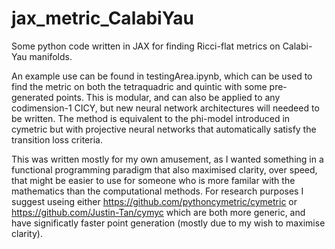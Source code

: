 # jax_metric_CalabiYau
 
Some python code written in JAX for finding Ricci-flat metrics on Calabi-Yau manifolds.

An example use can be found in testingArea.ipynb, which can be used to find the metric on both the tetraquadric and quintic with some pre-generated points. This is modular, and can also be applied to any codimension-1 CICY, but new neural network architectures will needeed to be written. The method is equivalent to the phi-model introduced in cymetric but with projective neural networks that automatically satisfy the transition loss criteria.

This was written mostly for my own amusement, as I wanted something in a functional programming paradigm that also maximised clarity, over speed, that might be easier to use for someone who is more familar with the mathematics than the computational methods. For research purposes I suggest useing either https://github.com/pythoncymetric/cymetric or https://github.com/Justin-Tan/cymyc which are both more generic, and have significatly faster point generation (mostly due to my wish to maximise clarity).
